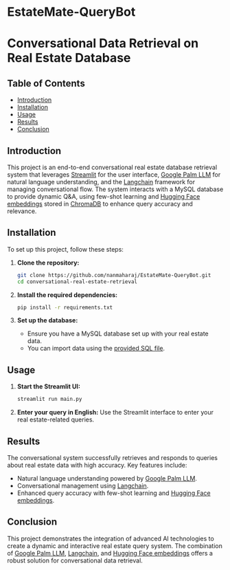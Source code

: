 # EstateMate-QueryBot

# Conversational Data Retrieval on Real Estate Database

## Table of Contents
- [Introduction](#introduction)
- [Installation](#installation)
- [Usage](#usage)
- [Results](#results)
- [Conclusion](#conclusion)

## Introduction
This project is an end-to-end conversational real estate database retrieval system that leverages [Streamlit](https://streamlit.io/) for the user interface, [Google Palm LLM](https://ai.google/research/pubs/pub49564) for natural language understanding, and the [Langchain](https://github.com/hwchase17/langchain) framework for managing conversational flow. The system interacts with a MySQL database to provide dynamic Q&A, using few-shot learning and [Hugging Face embeddings](https://huggingface.co/sentence-transformers) stored in [ChromaDB](https://github.com/chroma-core/chroma) to enhance query accuracy and relevance.

## Installation
To set up this project, follow these steps:

1. **Clone the repository:**
    ```bash
    git clone https://github.com/nanmaharaj/EstateMate-QueryBot.git
    cd conversational-real-estate-retrieval
    ```

2. **Install the required dependencies:**
    ```bash
    pip install -r requirements.txt
    ```

3. **Set up the database:**
    - Ensure you have a MySQL database set up with your real estate data.
    - You can import data using the [provided SQL file](https://github.com/nanmaharaj/EstateMate-QueryBot/blob/main/miniproject_db.sql).

## Usage
1. **Start the Streamlit UI:**
    ```bash
    streamlit run main.py
    ```

2. **Enter your query in English:** Use the Streamlit interface to enter your real estate-related queries.

## Results
The conversational system successfully retrieves and responds to queries about real estate data with high accuracy. Key features include:
- Natural language understanding powered by [Google Palm LLM](https://ai.google/research/pubs/pub49564).
- Conversational management using [Langchain](https://github.com/hwchase17/langchain).
- Enhanced query accuracy with few-shot learning and [Hugging Face embeddings](https://huggingface.co/sentence-transformers).

## Conclusion
This project demonstrates the integration of advanced AI technologies to create a dynamic and interactive real estate query system. The combination of [Google Palm LLM](https://ai.google/research/pubs/pub49564), [Langchain](https://github.com/hwchase17/langchain), and [Hugging Face embeddings](https://huggingface.co/sentence-transformers) offers a robust solution for conversational data retrieval.
